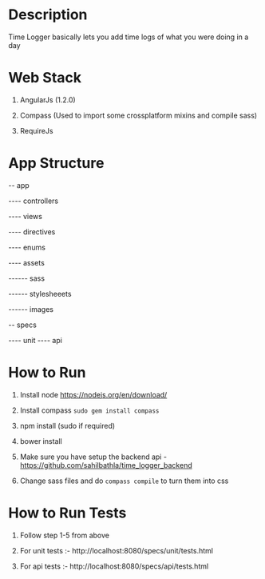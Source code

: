 # Description

Time Logger basically lets you add time logs of what you were doing in a day

# Web Stack

1) AngularJs (1.2.0)

2) Compass (Used to import some crossplatform mixins and compile sass)

3) RequireJs

# App Structure

-- app

---- controllers

---- views

---- directives

---- enums

---- assets

------ sass

------ stylesheeets

------ images


-- specs

---- unit
---- api

# How to Run

1) Install node https://nodejs.org/en/download/

2) Install compass `sudo gem install compass`

3) npm install (sudo if required)

4) bower install

5) Make sure you have setup the backend api - https://github.com/sahilbathla/time_logger_backend

6) Change sass files and do `compass compile` to turn them into css

# How to Run Tests

1) Follow step 1-5 from above

2) For unit tests :- http://localhost:8080/specs/unit/tests.html

2) For api tests :- http://localhost:8080/specs/api/tests.html

